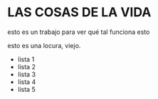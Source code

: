 # LAS COSAS DE LA VIDA  

esto es un trabajo para ver qué tal funciona esto

esto es una locura, viejo. 


+ lista 1 
+ lista 2 
+ lista 3
+ lista 4
+ lista 5
